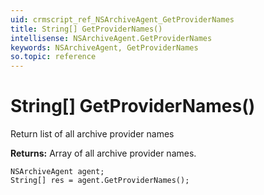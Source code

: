 ```yaml
---
uid: crmscript_ref_NSArchiveAgent_GetProviderNames
title: String[] GetProviderNames()
intellisense: NSArchiveAgent.GetProviderNames
keywords: NSArchiveAgent, GetProviderNames
so.topic: reference
---
```


# String[] GetProviderNames()

Return list of all archive provider names

**Returns:** Array of all archive provider names.

```crmscript
NSArchiveAgent agent;
String[] res = agent.GetProviderNames();
```


